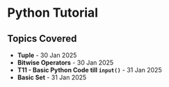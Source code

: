 # Python Tutorial

## Topics Covered
- **Tuple** - 30 Jan 2025  
- **Bitwise Operators** - 30 Jan 2025  
- **T11 - Basic Python Code till `input()`** - 31 Jan 2025  
- **Basic Set** - 31 Jan 2025  
